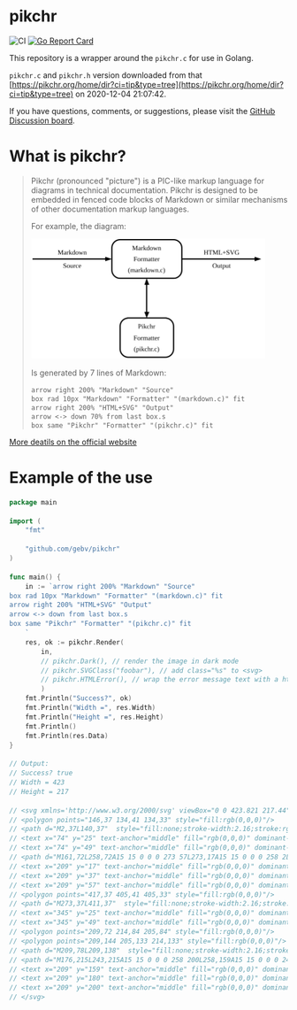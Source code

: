 # pikchr

![CI](https://github.com/gebv/pikchr/workflows/CI/badge.svg)
[![Go Report Card](https://goreportcard.com/badge/github.com/gebv/pikchr)](https://goreportcard.com/report/github.com/gebv/pikchr)

This repository is a wrapper around the `pikchr.c` for use in Golang.

`pikchr.c` and `pikchr.h` version downloaded from that [https://pikchr.org/home/dir?ci=tip&type=tree](https://pikchr.org/home/dir?ci=tip&type=tree) on 2020-12-04 21:07:42.

If you have questions, comments, or suggestions, please visit the [GitHub Discussion board](https://github.com/gebv/pikchr/discussions).

# What is pikchr?

> Pikchr (pronounced "picture") is a PIC-like markup language for diagrams in technical documentation. Pikchr is designed to be embedded in fenced code blocks of Markdown or similar mechanisms of other documentation markup languages.
>
> For example, the diagram:
>
> <img width="423" height="217" src=".github/demo.svg" />
>
> Is generated by 7 lines of Markdown:
>
>   ``` pikchr
>   arrow right 200% "Markdown" "Source"
>   box rad 10px "Markdown" "Formatter" "(markdown.c)" fit
>   arrow right 200% "HTML+SVG" "Output"
>   arrow <-> down 70% from last box.s
>   box same "Pikchr" "Formatter" "(pikchr.c)" fit
>   ```

[More deatils on the official website](https://pikchr.org/home/doc/trunk/homepage.md)


# Example of the use

```go
package main

import (
	"fmt"

	"github.com/gebv/pikchr"
)

func main() {
	in := `arrow right 200% "Markdown" "Source"
box rad 10px "Markdown" "Formatter" "(markdown.c)" fit
arrow right 200% "HTML+SVG" "Output"
arrow <-> down from last box.s
box same "Pikchr" "Formatter" "(pikchr.c)" fit
	`
	res, ok := pikchr.Render(
        in,
        // pikchr.Dark(), // render the image in dark mode
        // pikchr.SVGClass("foobar"), // add class="%s" to <svg>
        // pikchr.HTMLError(), // wrap the error message text with a html <div><pre>
        )
	fmt.Println("Success?", ok)
	fmt.Println("Width =", res.Width)
	fmt.Println("Height =", res.Height)
	fmt.Println()
    fmt.Println(res.Data)
}

// Output:
// Success? true
// Width = 423
// Height = 217

// <svg xmlns='http://www.w3.org/2000/svg' viewBox="0 0 423.821 217.44">
// <polygon points="146,37 134,41 134,33" style="fill:rgb(0,0,0)"/>
// <path d="M2,37L140,37"  style="fill:none;stroke-width:2.16;stroke:rgb(0,0,0);" />
// <text x="74" y="25" text-anchor="middle" fill="rgb(0,0,0)" dominant-baseline="central">Markdown</text>
// <text x="74" y="49" text-anchor="middle" fill="rgb(0,0,0)" dominant-baseline="central">Source</text>
// <path d="M161,72L258,72A15 15 0 0 0 273 57L273,17A15 15 0 0 0 258 2L161,2A15 15 0 0 0 146 17L146,57A15 15 0 0 0 161 72Z"  style="fill:none;stroke-width:2.16;stroke:rgb(0,0,0);" />
// <text x="209" y="17" text-anchor="middle" fill="rgb(0,0,0)" dominant-baseline="central">Markdown</text>
// <text x="209" y="37" text-anchor="middle" fill="rgb(0,0,0)" dominant-baseline="central">Formatter</text>
// <text x="209" y="57" text-anchor="middle" fill="rgb(0,0,0)" dominant-baseline="central">(markdown.c)</text>
// <polygon points="417,37 405,41 405,33" style="fill:rgb(0,0,0)"/>
// <path d="M273,37L411,37"  style="fill:none;stroke-width:2.16;stroke:rgb(0,0,0);" />
// <text x="345" y="25" text-anchor="middle" fill="rgb(0,0,0)" dominant-baseline="central">HTML+SVG</text>
// <text x="345" y="49" text-anchor="middle" fill="rgb(0,0,0)" dominant-baseline="central">Output</text>
// <polygon points="209,72 214,84 205,84" style="fill:rgb(0,0,0)"/>
// <polygon points="209,144 205,133 214,133" style="fill:rgb(0,0,0)"/>
// <path d="M209,78L209,138"  style="fill:none;stroke-width:2.16;stroke:rgb(0,0,0);" />
// <path d="M176,215L243,215A15 15 0 0 0 258 200L258,159A15 15 0 0 0 243 144L176,144A15 15 0 0 0 161 159L161,200A15 15 0 0 0 176 215Z"  style="fill:none;stroke-width:2.16;stroke:rgb(0,0,0);" />
// <text x="209" y="159" text-anchor="middle" fill="rgb(0,0,0)" dominant-baseline="central">Pikchr</text>
// <text x="209" y="180" text-anchor="middle" fill="rgb(0,0,0)" dominant-baseline="central">Formatter</text>
// <text x="209" y="200" text-anchor="middle" fill="rgb(0,0,0)" dominant-baseline="central">(pikchr.c)</text>
// </svg>

```

